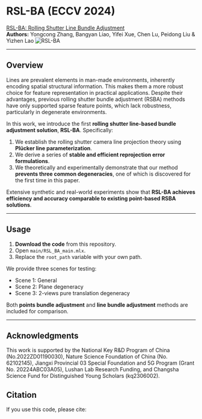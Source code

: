 # RSL-BA (ECCV 2024)

[RSL-BA: Rolling Shutter Line Bundle Adjustment](https://www.ecva.net/papers/eccv_2024/papers_ECCV/papers/07643.pdf)  
**Authors:** Yongcong Zhang, Bangyan Liao, Yifei Xue, Chen Lu, Peidong Liu & Yizhen Lao
![RSL-BA](RSL-BA/pipline.png)

---

## Overview

Lines are prevalent elements in man-made environments, inherently encoding spatial structural information. This makes them a more robust choice for feature representation in practical applications. Despite their advantages, previous rolling shutter bundle adjustment (RSBA) methods have only supported sparse feature points, which lack robustness, particularly in degenerate environments.

In this work, we introduce the first **rolling shutter line-based bundle adjustment solution**, **RSL-BA**. Specifically:

1. We establish the rolling shutter camera line projection theory using **Plücker line parameterization**.  
2. We derive a series of **stable and efficient reprojection error formulations**.  
3. We theoretically and experimentally demonstrate that our method **prevents three common degeneracies**, one of which is discovered for the first time in this paper.  

Extensive synthetic and real-world experiments show that **RSL-BA achieves efficiency and accuracy comparable to existing point-based RSBA solutions**.

---

## Usage

1. **Download the code** from this repository.  
2. Open `main/RSL_BA_main.mlx`.  
3. Replace the `root_path` variable with your own path.  

We provide three scenes for testing:

- Scene 1: General  
- Scene 2: Plane degeneracy  
- Scene 3: 2-views pure translation degeneracy  

Both **points bundle adjustment** and **line bundle adjustment** methods are included for comparison.

---

## Acknowledgments
This work is supported by the National Key R&D Program of China (No.2022ZD01190030), Nature Science Foundation of China (No. 62102145), Jiangxi Provincial 03 Special Foundation and 5G Program (Grant No. 20224ABC03A05), Lushan Lab Research Funding, and Changsha Science Fund for Distinguished Young Scholars (kq2306002).

## Citation

If you use this code, please cite:
